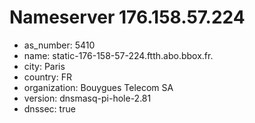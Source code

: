 # Nameserver 176.158.57.224

* as_number: 5410
* name: static-176-158-57-224.ftth.abo.bbox.fr.
* city: Paris
* country: FR
* organization: Bouygues Telecom SA
* version: dnsmasq-pi-hole-2.81
* dnssec: true
